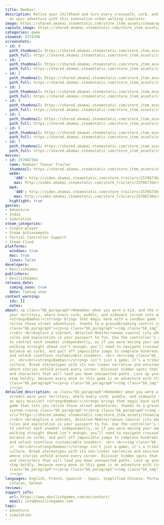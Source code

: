 ```yaml
---
title: Bambas!
description: Relive your childhood and turn every crosswalk, curb, and puddle into
  an epic adventure with this innovative urban walking simulator.
image: https://shared.akamai.steamstatic.com/store_item_assets/steam/apps/3274390/header.jpg?t=1730191414
capsule_image: https://shared.akamai.steamstatic.com/store_item_assets/steam/apps/3274390/adf13203c96d06b9596e2a301d6fc03575f05974/capsule_231x87.jpg?t=1730191414
categories: game
steamid: 3274390
screenshots:
- id: 0
  path_thumbnail: https://shared.akamai.steamstatic.com/store_item_assets/steam/apps/3274390/ss_7c64a34c83ab8fff5293adc24a7afbf4948127a7.600x338.jpg?t=1730191414
  path_full: https://shared.akamai.steamstatic.com/store_item_assets/steam/apps/3274390/ss_7c64a34c83ab8fff5293adc24a7afbf4948127a7.1920x1080.jpg?t=1730191414
- id: 1
  path_thumbnail: https://shared.akamai.steamstatic.com/store_item_assets/steam/apps/3274390/ss_73056cefbfad06fb8bdf39d44b51ac55c5d509e4.600x338.jpg?t=1730191414
  path_full: https://shared.akamai.steamstatic.com/store_item_assets/steam/apps/3274390/ss_73056cefbfad06fb8bdf39d44b51ac55c5d509e4.1920x1080.jpg?t=1730191414
- id: 2
  path_thumbnail: https://shared.akamai.steamstatic.com/store_item_assets/steam/apps/3274390/ss_5fb7f90d30b15fe92746bbcfdb82a206c50e884f.600x338.jpg?t=1730191414
  path_full: https://shared.akamai.steamstatic.com/store_item_assets/steam/apps/3274390/ss_5fb7f90d30b15fe92746bbcfdb82a206c50e884f.1920x1080.jpg?t=1730191414
- id: 3
  path_thumbnail: https://shared.akamai.steamstatic.com/store_item_assets/steam/apps/3274390/ss_d992eba198280d70d0b40cf76e2f6bf471b8efe6.600x338.jpg?t=1730191414
  path_full: https://shared.akamai.steamstatic.com/store_item_assets/steam/apps/3274390/ss_d992eba198280d70d0b40cf76e2f6bf471b8efe6.1920x1080.jpg?t=1730191414
- id: 4
  path_thumbnail: https://shared.akamai.steamstatic.com/store_item_assets/steam/apps/3274390/ss_670af7e9d51ce8d9077ec186cb7b498840542603.600x338.jpg?t=1730191414
  path_full: https://shared.akamai.steamstatic.com/store_item_assets/steam/apps/3274390/ss_670af7e9d51ce8d9077ec186cb7b498840542603.1920x1080.jpg?t=1730191414
- id: 5
  path_thumbnail: https://shared.akamai.steamstatic.com/store_item_assets/steam/apps/3274390/ss_a3774f334ff109502c67aa0132c9dd9f0484e0cb.600x338.jpg?t=1730191414
  path_full: https://shared.akamai.steamstatic.com/store_item_assets/steam/apps/3274390/ss_a3774f334ff109502c67aa0132c9dd9f0484e0cb.1920x1080.jpg?t=1730191414
- id: 6
  path_thumbnail: https://shared.akamai.steamstatic.com/store_item_assets/steam/apps/3274390/ss_e24bb5376b92b35b347dc34333924a956dabc9ef.600x338.jpg?t=1730191414
  path_full: https://shared.akamai.steamstatic.com/store_item_assets/steam/apps/3274390/ss_e24bb5376b92b35b347dc34333924a956dabc9ef.1920x1080.jpg?t=1730191414
- id: 7
  path_thumbnail: https://shared.akamai.steamstatic.com/store_item_assets/steam/apps/3274390/ss_75ee5665405bb0f1f1c21bca46a2dcd26d0702bd.600x338.jpg?t=1730191414
  path_full: https://shared.akamai.steamstatic.com/store_item_assets/steam/apps/3274390/ss_75ee5665405bb0f1f1c21bca46a2dcd26d0702bd.1920x1080.jpg?t=1730191414
movies:
- id: 257067364
  name: Bambas! Teaser Trailer
  thumbnail: https://shared.akamai.steamstatic.com/store_item_assets/steam/apps/257067364/8e2a93d544f007e058632022cdee0574455030eb/movie_600x337.jpg?t=1730190984
  webm:
    '480': http://video.akamai.steamstatic.com/store_trailers/257067364/movie480_vp9.webm?t=1730190984
    max: http://video.akamai.steamstatic.com/store_trailers/257067364/movie_max_vp9.webm?t=1730190984
  mp4:
    '480': http://video.akamai.steamstatic.com/store_trailers/257067364/movie480.mp4?t=1730190984
    max: http://video.akamai.steamstatic.com/store_trailers/257067364/movie_max.mp4?t=1730190984
  highlight: true
genres:
- Adventure
- Indie
- Simulation
steam_categories:
- Single-player
- Steam Achievements
- Partial Controller Support
- Steam Cloud
platforms:
  windows: true
  mac: true
  linux: false
developers:
- DevilishGames
publishers:
- DevilishGames
release_date:
  coming_soon: true
  date: Coming soon
content_warning:
  ids: []
  notes:
about: <p class="bb_paragraph">Remember when you were a kid, and the streets were
  your territory, where every curb, puddle, and sidewalk turned into an epic mission?
  <strong>Bambas!</strong> brings that magic back with a sandbox game that lets you
  relive those street adventures, thanks to a groundbreaking control system.</p><p
  class="bb_paragraph"></p><p class="bb_paragraph"><img class="bb_img" src="https://shared.akamai.steamstatic.com/store_item_assets/steam/apps/3274390/extras/bambas2.gif?t=1730191414"
  /><br> <br>Explore a vibrant, detailed Mediterranean coastal city where creativity
  rules and exploration is your passport to fun. Use the controller’s sticks and triggers
  to control each sneaker independently, as if you were moving your own feet. Here,
  walking straight ahead isn’t enough; you’ll need to navigate crosswalks, kick cans,
  balance on curbs, and pull off impossible jumps to complete hundreds of challenges
  and unlock countless customizable sneakers. <br> <br><img class="bb_img" src="https://shared.akamai.steamstatic.com/store_item_assets/steam/apps/3274390/extras/bambas1.gif?t=1730191414"
  />  <br><br><strong>Bambas!</strong> isn’t just a game; it’s a tribute to urban
  culture. Break stereotypes with its non-linear narrative and environmental storytelling,
  where stories unfold around every corner. Discover hidden spots that hold secrets
  and characters that will lead you down unexpected paths. Lace up your kicks and
  step boldly, because every move in this game is an adventure with its own style.</p><p
  class="bb_paragraph"></p><p class="bb_paragraph"><img class="bb_img" src="https://shared.akamai.steamstatic.com/store_item_assets/steam/apps/3274390/extras/logos_eu_shop.png?t=1730191414"
  /></p>
detailed_description: <p class="bb_paragraph">Remember when you were a kid, and the
  streets were your territory, where every curb, puddle, and sidewalk turned into
  an epic mission? <strong>Bambas!</strong> brings that magic back with a sandbox
  game that lets you relive those street adventures, thanks to a groundbreaking control
  system.</p><p class="bb_paragraph"></p><p class="bb_paragraph"><img class="bb_img"
  src="https://shared.akamai.steamstatic.com/store_item_assets/steam/apps/3274390/extras/bambas2.gif?t=1730191414"
  /><br> <br>Explore a vibrant, detailed Mediterranean coastal city where creativity
  rules and exploration is your passport to fun. Use the controller’s sticks and triggers
  to control each sneaker independently, as if you were moving your own feet. Here,
  walking straight ahead isn’t enough; you’ll need to navigate crosswalks, kick cans,
  balance on curbs, and pull off impossible jumps to complete hundreds of challenges
  and unlock countless customizable sneakers. <br> <br><img class="bb_img" src="https://shared.akamai.steamstatic.com/store_item_assets/steam/apps/3274390/extras/bambas1.gif?t=1730191414"
  />  <br><br><strong>Bambas!</strong> isn’t just a game; it’s a tribute to urban
  culture. Break stereotypes with its non-linear narrative and environmental storytelling,
  where stories unfold around every corner. Discover hidden spots that hold secrets
  and characters that will lead you down unexpected paths. Lace up your kicks and
  step boldly, because every move in this game is an adventure with its own style.</p><p
  class="bb_paragraph"></p><p class="bb_paragraph"><img class="bb_img" src="https://shared.akamai.steamstatic.com/store_item_assets/steam/apps/3274390/extras/logos_eu_shop.png?t=1730191414"
  /></p>
languages: English, French, Spanish - Spain, Simplified Chinese, Portuguese - Portugal,
  Catalan, German
reviews:
support_info:
  url: https://www.devilishgames.com/en/contact/
  email: info@devilishgames.com
tags:
- adventure
- simulation
---
```


